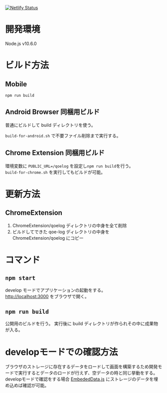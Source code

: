 [![Netlify Status](https://api.netlify.com/api/v1/badges/381b781f-df6b-451a-829e-d15634b9b72f/deploy-status)](https://app.netlify.com/sites/videomark-log-view/deploys)

# 開発環境
Node.js v10.6.0  

# ビルド方法 

## Mobile
`npm run build`

## Android Browser 同梱用ビルド

普通にビルドして build ディレクトリを使う。

`build-for-android.sh` で不要ファイル削除まで実行する。

## Chrome Extension 同梱用ビルド

環境変数に `PUBLIC_URL=/qoelog` を設定し`npm run build`を行う。  
`build-for-chrome.sh` を実行してもビルドが可能。  

# 更新方法

## ChromeExtension
1. ChromeExtension/qoelog ディレクトリの中身を全て削除
2. ビルドしてできた qoe-log ディレクトリの中身を ChromeExtension/qoelog にコピー

# コマンド
## `npm start`
develop モードでアプリケーションの起動をする。  
[http://localhost:3000](http://localhost:3000) をブラウザで開く。

## `npm run build`
公開用のビルドを行う。
実行後に build ディレクトリが作られその中に成果物が入る。

# developモードでの確認方法
ブラウザのストレージに存在するデータをロードして画面を構築するため開発モードで実行するとデータのロードが行えず、空データの時と同じ挙動をする。  
developモードで確認をする場合 [EmbededData.js](https://github.com/webdino/sodium/blob/master/qoe-log-view/src/js/EmbededData.js) にストレージのデータを埋め込めば確認が可能。
